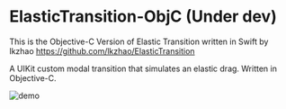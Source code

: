 # ElasticTransition-ObjC (Under dev)
This is the Objective-C Version of Elastic Transition written in Swift by lkzhao https://github.com/lkzhao/ElasticTransition

A UIKit custom modal transition that simulates an elastic drag. Written in Objective-C.

![demo](https://github.com/taglia3/ElasticTransition-ObjC/blob/master/imgs/demo.gif?raw=true)

